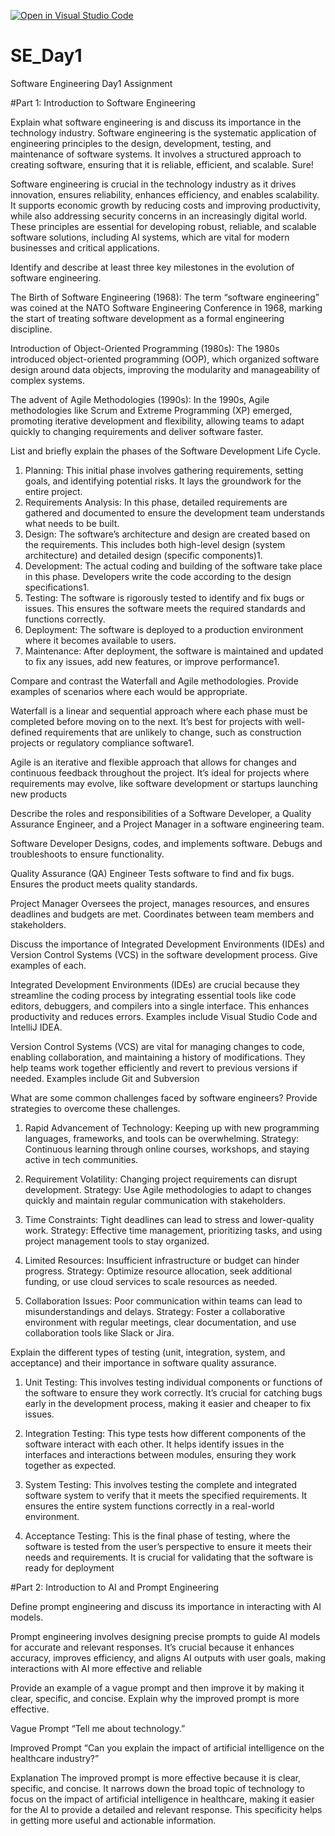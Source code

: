 [![Open in Visual Studio Code](https://classroom.github.com/assets/open-in-vscode-2e0aaae1b6195c2367325f4f02e2d04e9abb55f0b24a779b69b11b9e10269abc.svg)](https://classroom.github.com/online_ide?assignment_repo_id=15566410&assignment_repo_type=AssignmentRepo)
# SE_Day1
Software Engineering Day1 Assignment

#Part 1: Introduction to Software Engineering

Explain what software engineering is and discuss its importance in the technology industry.
Software engineering is the systematic application of engineering principles to the design, development, testing, and maintenance of software systems. It involves a structured approach to creating software, ensuring that it is reliable, efficient, and scalable.
Sure! 

Software engineering is crucial in the technology industry as it drives innovation, ensures reliability, enhances efficiency, and enables scalability. It supports economic growth by reducing costs and improving productivity, while also addressing security concerns in an increasingly digital world. These principles are essential for developing robust, reliable, and scalable software solutions, including AI systems, which are vital for modern businesses and critical applications.

Identify and describe at least three key milestones in the evolution of software engineering.

The Birth of Software Engineering (1968): The term “software engineering” was coined at the NATO Software Engineering Conference in 1968, marking the start of treating software development as a formal engineering discipline.

Introduction of Object-Oriented Programming (1980s): The 1980s introduced object-oriented programming (OOP), which organized software design around data objects, improving the modularity and manageability of complex systems.

The advent of Agile Methodologies (1990s): In the 1990s, Agile methodologies like Scrum and Extreme Programming (XP) emerged, promoting iterative development and flexibility, allowing teams to adapt quickly to changing requirements and deliver software faster.

List and briefly explain the phases of the Software Development Life Cycle.

1. Planning: This initial phase involves gathering requirements, setting goals, and identifying potential risks. It lays the groundwork for the entire project.
2. Requirements Analysis: In this phase, detailed requirements are gathered and documented to ensure the development team understands what needs to be built.
3. Design: The software’s architecture and design are created based on the requirements. This includes both high-level design (system architecture) and detailed design (specific components)1.
4. Development: The actual coding and building of the software take place in this phase. Developers write the code according to the design specifications1.
5. Testing: The software is rigorously tested to identify and fix bugs or issues. This ensures the software meets the required standards and functions correctly.
6. Deployment: The software is deployed to a production environment where it becomes available to users.
7. Maintenance: After deployment, the software is maintained and updated to fix any issues, add new features, or improve performance1.

Compare and contrast the Waterfall and Agile methodologies. Provide examples of scenarios where each would be appropriate.

Waterfall is a linear and sequential approach where each phase must be completed before moving on to the next. It’s best for projects with well-defined requirements that are unlikely to change, such as construction projects or regulatory compliance software1.

Agile is an iterative and flexible approach that allows for changes and continuous feedback throughout the project. It’s ideal for projects where requirements may evolve, like software development or startups launching new products

Describe the roles and responsibilities of a Software Developer, a Quality Assurance Engineer, and a Project Manager in a software engineering team.

Software Developer
Designs, codes, and implements software. Debugs and troubleshoots to ensure functionality.

Quality Assurance (QA) Engineer
Tests software to find and fix bugs. Ensures the product meets quality standards.

Project Manager
Oversees the project, manages resources, and ensures deadlines and budgets are met. Coordinates between team members and stakeholders.

Discuss the importance of Integrated Development Environments (IDEs) and Version Control Systems (VCS) in the software development process. Give examples of each.

Integrated Development Environments (IDEs) are crucial because they streamline the coding process by integrating essential tools like code editors, debuggers, and compilers into a single interface. This enhances productivity and reduces errors. Examples include Visual Studio Code and IntelliJ IDEA.

Version Control Systems (VCS) are vital for managing changes to code, enabling collaboration, and maintaining a history of modifications. They help teams work together efficiently and revert to previous versions if needed. Examples include Git and Subversion

What are some common challenges faced by software engineers? Provide strategies to overcome these challenges.

1. Rapid Advancement of Technology: Keeping up with new programming languages, frameworks, and tools can be overwhelming.
  Strategy: Continuous learning through online courses, workshops, and staying active in tech communities.

2. Requirement Volatility: Changing project requirements can disrupt development.
    Strategy: Use Agile methodologies to adapt to changes quickly and maintain regular communication with stakeholders.
   
3. Time Constraints: Tight deadlines can lead to stress and lower-quality work.
   Strategy: Effective time management, prioritizing tasks, and using project management tools to stay organized.
   
4. Limited Resources: Insufficient infrastructure or budget can hinder progress.
   Strategy: Optimize resource allocation, seek additional funding, or use cloud services to scale resources as needed.
   
5. Collaboration Issues: Poor communication within teams can lead to misunderstandings and delays.
   Strategy: Foster a collaborative environment with regular meetings, clear documentation, and use collaboration tools like Slack or Jira.

Explain the different types of testing (unit, integration, system, and acceptance) and their importance in software quality assurance.

1. Unit Testing: This involves testing individual components or functions of the software to ensure they work correctly. It’s crucial for catching bugs early in the development process, making it easier and cheaper to fix issues.

2. Integration Testing: This type tests how different components of the software interact with each other. It helps identify issues in the interfaces and interactions between modules, ensuring they work together as expected.
  
3. System Testing: This involves testing the complete and integrated software system to verify that it meets the specified requirements. It ensures the entire system functions correctly in a real-world environment.
 
4. Acceptance Testing: This is the final phase of testing, where the software is tested from the user’s perspective to ensure it meets their needs and requirements. It is crucial for validating that the software is ready for deployment

#Part 2: Introduction to AI and Prompt Engineering


Define prompt engineering and discuss its importance in interacting with AI models.

Prompt engineering involves designing precise prompts to guide AI models for accurate and relevant responses. It’s crucial because it enhances accuracy, improves efficiency, and aligns AI outputs with user goals, making interactions with AI more effective and reliable

Provide an example of a vague prompt and then improve it by making it clear, specific, and concise. Explain why the improved prompt is more effective.

Vague Prompt
“Tell me about technology.”

Improved Prompt
“Can you explain the impact of artificial intelligence on the healthcare industry?”

Explanation
The improved prompt is more effective because it is clear, specific, and concise. It narrows down the broad topic of technology to focus on the impact of artificial intelligence in healthcare, making it easier for the AI to provide a detailed and relevant response. This specificity helps in getting more useful and actionable information.
